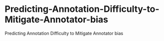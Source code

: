 # Predicting-Annotation-Difficulty-to-Mitigate-Annotator-bias
Predicting Annotation Difficulty to Mitigate Annotator bias

